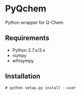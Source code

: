 PyQchem
=======
Python wrapper for Q-Chem

Requirements
------------
- Python 2.7.x/3.x
- numpy
- wfnsympy

Installation
------------
```
# python setup.py install --user
```